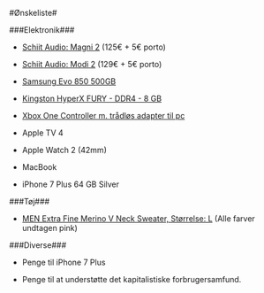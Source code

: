 #Ønskeliste#

###Elektronik###

*	[Schiit Audio: Magni 2](https://www.schiit-europe.com/index.php/producten/amps/magni2-product-1.html) (125€ + 5€ porto)

*	[Schiit Audio: Modi 2](http://www.schiit-europe.com/index.php/producten/dacs/modi2-usb-product-7.html) (129€ + 5€ porto)

*	[Samsung Evo 850 500GB](http://www.edbpriser.dk/ssd-solid-state-drive/samsung-850-evo-mz-75e500-500-gb-id-9025414.aspx)

*	[Kingston HyperX FURY - DDR4 - 8 GB](https://www.computersalg.dk/i/1166732/kingston-hyperx-fury-ddr4-8-gb-dimm)

*	[Xbox One Controller m. trådløs adapter til pc](https://www.power.dk/spil-og-underholdning/konsol-tilbehor/kontrollere/xbox-one-controller-with-windows-adapter/p-253757/?q=xbox%20controller)

*	Apple TV 4

*	Apple Watch 2 (42mm)

*	MacBook

*	iPhone 7 Plus 64 GB Silver

###Tøj###

*	[MEN Extra Fine Merino V Neck Sweater, Størrelse: L](http://www.uniqlo.com/uk/store/goods/149114) (Alle farver undtagen pink)

###Diverse###

*	Penge til iPhone 7 Plus

*	Penge til at understøtte det kapitalistiske forbrugersamfund.